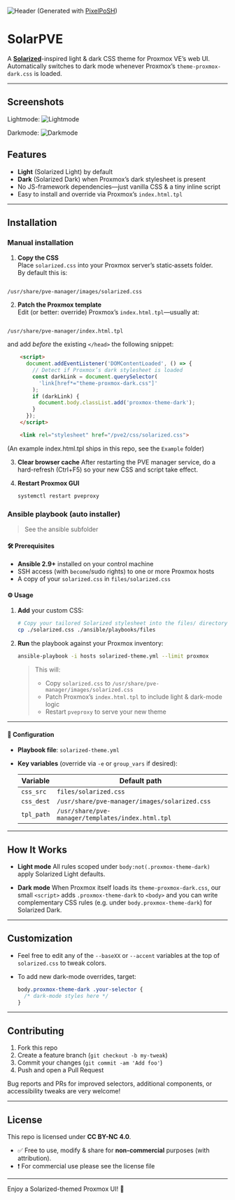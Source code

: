 ![Header](./images/header.png)
(Generated with [PixelPoSH](https://github.com/dabeastnet/PixelPoSH))
# SolarPVE

A **[Solarized](https://ethanschoonover.com/solarized/)**-inspired light & dark CSS theme for Proxmox VE’s web UI.  
Automatically switches to dark mode whenever Proxmox’s `theme-proxmox-dark.css` is loaded.

---

## Screenshots
Lightmode:
![Lightmode](./images/light.png)

Darkmode:
![Darkmode](./images/dark.png)


## Features

- **Light** (Solarized Light) by default  
- **Dark** (Solarized Dark) when Proxmox’s dark stylesheet is present  
- No JS-framework dependencies—just vanilla CSS & a tiny inline script  
- Easy to install and override via Proxmox’s `index.html.tpl`

---

## Installation

### Manual installation

1. **Copy the CSS**  
   Place `solarized.css` into your Proxmox server’s static‐assets folder.  
   By default this is:  
```

/usr/share/pve-manager/images/solarized.css

```

2. **Patch the Proxmox template**  
Edit (or better: override) Proxmox’s `index.html.tpl`—usually at:  
```

/usr/share/pve-manager/index.html.tpl

````
and add *before* the existing `</head>` the following snippet:

```html
    <script>
      document.addEventListener('DOMContentLoaded', () => {
        // Detect if Proxmox’s dark stylesheet is loaded
        const darkLink = document.querySelector(
          'link[href*="theme-proxmox-dark.css"]'
        );
        if (darkLink) {
          document.body.classList.add('proxmox-theme-dark');
        }
      });
    </script>

    <link rel="stylesheet" href="/pve2/css/solarized.css">
````
(An example index.html.tpl ships in this repo, see the `Example` folder)

3. **Clear browser cache**
   After restarting the PVE manager service, do a hard-refresh (Ctrl+F5) so your new CSS and script take effect.

4. **Restart Proxmox GUI**

   ```bash
   systemctl restart pveproxy
   ```

### Ansible playbook (auto installer)
> See the ansible subfolder

#### 🛠️ Prerequisites

* **Ansible 2.9+** installed on your control machine
* SSH access (with `become`/sudo rights) to one or more Proxmox hosts
* A copy of your `solarized.css` in `files/solarized.css`


#### ⚙️ Usage

1. **Add** your custom CSS:

   ```bash
   # Copy your tailored Solarized stylesheet into the files/ directory
   cp ./solarized.css ./ansible/playbooks/files
   ```

2. **Run** the playbook against your Proxmox inventory:

   ```bash
   ansible-playbook -i hosts solarized-theme.yml --limit proxmox
   ```

   > This will:
   >
   > * Copy `solarized.css` to `/usr/share/pve-manager/images/solarized.css`
   > * Patch Proxmox’s `index.html.tpl` to include light & dark-mode logic
   > * Restart `pveproxy` to serve your new theme

---

#### 🔧 Configuration

* **Playbook file**: `solarized-theme.yml`
* **Key variables** (override via `-e` or `group_vars` if desired):

  | Variable   | Default path                                      |
  | ---------- | ------------------------------------------------- |
  | `css_src`  | `files/solarized.css`                             |
  | `css_dest` | `/usr/share/pve-manager/images/solarized.css`     |
  | `tpl_path` | `/usr/share/pve-manager/templates/index.html.tpl` |


---

## How It Works

* **Light mode**
  All rules scoped under `body:not(.proxmox-theme-dark)` apply Solarized Light defaults.

* **Dark mode**
  When Proxmox itself loads its `theme-proxmox-dark.css`, our small `<script>` adds `.proxmox-theme-dark` to `<body>` and you can write complementary CSS rules (e.g. under `body.proxmox-theme-dark`) for Solarized Dark.

---

## Customization

* Feel free to edit any of the `--baseXX` or `--accent` variables at the top of `solarized.css` to tweak colors.
* To add new dark-mode overrides, target:

  ```css
  body.proxmox-theme-dark .your-selector {
    /* dark-mode styles here */
  }
  ```

---

## Contributing

1. Fork this repo
2. Create a feature branch (`git checkout -b my-tweak`)
3. Commit your changes (`git commit -am 'Add foo'`)
4. Push and open a Pull Request

Bug reports and PRs for improved selectors, additional components, or accessibility tweaks are very welcome!

---

## License

This repo is licensed under **CC BY-NC 4.0**.

* ✅ Free to use, modify & share for **non-commercial** purposes (with attribution).
* ❗️ For commercial use please see the license file

---

Enjoy a Solarized-themed Proxmox UI! 🚀


